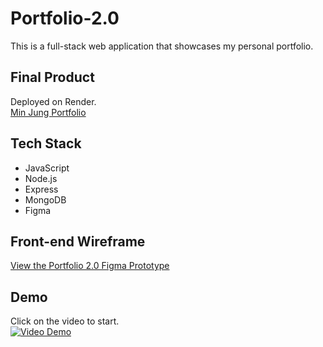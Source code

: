 # Portfolio-2.0
This is a full-stack web application that showcases my personal portfolio.

## Final Product
Deployed on Render.
<br>
[Min Jung Portfolio](https://portfolio-2-0-2voq.onrender.com/)

## Tech Stack
- JavaScript
- Node.js
- Express
- MongoDB
- Figma

## Front-end Wireframe
[View the Portfolio 2.0 Figma Prototype](https://www.figma.com/proto/QegfTVMDlPVclDoEGz9TUD/Portfolio-2.0?node-id=0-1&t=Rxt70i25D3GV3qpx-1)

## Demo 
Click on the video to start.
<br>
[![Video Demo](https://img.youtube.com/vi/UD8WJU7c518/0.jpg)](https://youtu.be/UD8WJU7c518)



